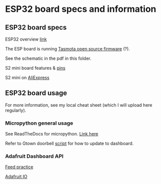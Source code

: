 # ESP32 board specs and information

## ESP32 board specs
ESP32 overview [link](https://docs.micropython.org/en/latest/esp32/quickref.html)

The ESP board is running [Tasmota open source firmware](https://tasmota.github.io/docs/) (?).

See the schematic in the pdf in this folder.

S2 mini board features & [pins](https://www.wemos.cc/en/latest/s2/s2_mini.html)

S2 mini on [AliExpress](https://www.aliexpress.us/item/3256802958877264.html)

## ESP32 board usage
For more information, see my local cheat sheet (which I will upload here regularly).

### Micropython general usage
See ReadTheDocs for micropython. [Link here](http://docs.micropython.org/en/latest/esp32/quickref.html)

Refer to Gtown doorbell [script](https://github.com/GeorgetownMakerHubOrg/iot_doorbell/blob/master/doorbell.py) for how to update to dashboard.

### Adafruit Dashboard API
[Feed practice](https://io.adafruit.com/oinoinoin/feeds/luminance)

[Adafruit IO](https://io.adafruit.com/api/docs/?python#create-multiple-data-records)
